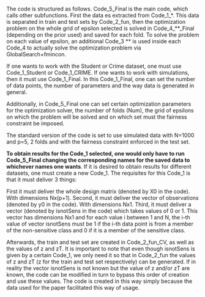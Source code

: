 The code is structured as follows. Code_5_Final is the main code, which calls other subfunctions. First the data es extracted from Code_1_*. This data is separated in train and test sets by Code_2_fun, then the optimization problem
on the whole grid of epsilon selected is solved in Code_4_**_Final (depending on the prior used) and saved for each fold. To solve the problem on each value of epsilon, an additional Code_3 ** is used inside each Code_4 to actually
solve the optimization problem via GlobalSearch+fmincon.

If one wants to work with the Student or Crime dataset, one must use Code_1_Student or Code_1_CRIME. 
If one wants to work with simulations, then it must use Code_1_Final. In this Code_1_Final, one can set the number of data points, the number of parameters and the way data is generated in general.

Additionally, in Code_5_Final one can set certain optimization parameters for the optimization solver, the number of folds (Num), the grid of epsilons on which the problem will be solved and on which set must the fairness constraint be imposed.

The standard version of the code is set to use simulated data with N=1000 and p=5, 2 folds and with the fairness constraint enforced in the test set.

**To obtain results for the Code_1 selected, one would only have to run Code_5_Final changing the corresponding names for the saved data to whichever names one wants**.
If it is desired to obtain results for different datasets, one must create a new Code_1. The requisites for this Code_1 is that it must deliver 3 things:

First it must deliver the whole design matrix (denoted by X0 in the code). With dimensions Nx(p+1). 
Second, it must deliver the vector of observations (denoted by y0 in the code). With dimensions Nx1.
Third, it must deliver a vector (denoted by isnotSens in the code) which takes values of 0 or 1. This vector has dimensions Nx1 and for each value i between 1 and N, the i-th value of vector isnotSens must be 1 if the i-th data point
is from a member of the non-sensitive class and 0 if it is a member of the sensitive class.

Afterwards, the train and test set are created in Code_2_fun_CV, as well as the values of z and zT. It is important to note that even though isnotSens is given by a certain Code_1, we only need it so that in Code_2_fun the values
of z and zT (z for the train and test set respectively) can be generated. If in reality the vector isnotSens is not known but the value of z and/or zT are known, the code can be modified in turn to bypass this order of creation
and use these values. The code is created in this way simply because the data used for the paper facilitated this way of usage.
